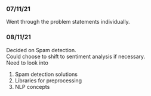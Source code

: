### 07/11/21
Went through the problem statements individually.

### 08/11/21
Decided on Spam detection.  
Could choose to shift to sentiment analysis if necessary.  
Need to look into  
1. Spam detection solutions
2. Libraries for preprocessing  
3. NLP concepts
